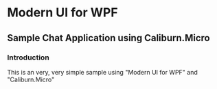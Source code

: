 # Modern UI for WPF
## Sample Chat Application using Caliburn.Micro

### Introduction

This is an very, very simple sample using "Modern UI for WPF" and "Caliburn.Micro"